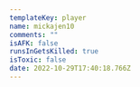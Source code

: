 ```yaml
---
templateKey: player
name: mickajen10
comments: ""
isAFK: false
runsInGetsKilled: true
isToxic: false
date: 2022-10-29T17:40:18.766Z
---
```

